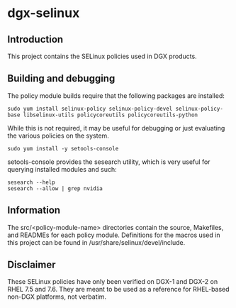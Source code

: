 # dgx-selinux

## Introduction
This project contains the SELinux policies used in DGX products.

## Building and debugging
The policy module builds require that the following packages are installed:

    sudo yum install selinux-policy selinux-policy-devel selinux-policy-base libselinux-utils policycoreutils policycoreutils-python

While this is not required, it may be useful for debugging or just evaluating the various policies on the system.

    sudo yum install -y setools-console

setools-console provides the sesearch utility, which is very useful for querying installed modules and such:

    sesearch --help
    sesearch --allow | grep nvidia

## Information
The src/\<policy-module-name\> directories contain the source, Makefiles, and READMEs for each policy module.  Definitions for the macros used in this project can be found in /usr/share/selinux/devel/include.

## Disclaimer
These SELinux policies have only been verified on DGX-1 and DGX-2 on RHEL 7.5 and 7.6.  They are meant to be used as a reference for RHEL-based non-DGX platforms, not verbatim.
